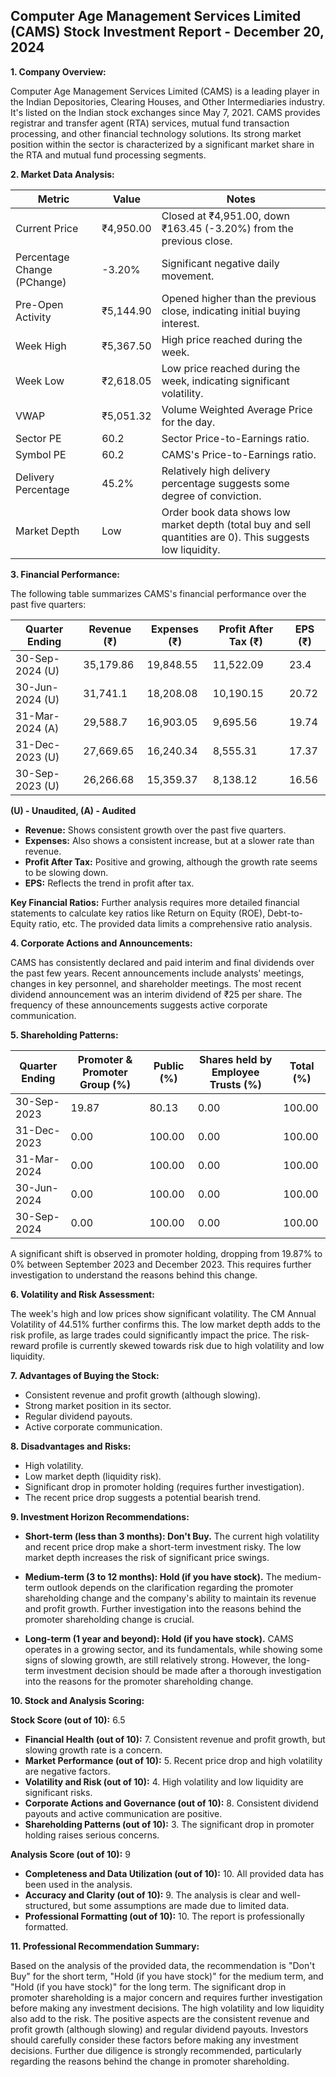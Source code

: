 ## Computer Age Management Services Limited (CAMS) Stock Investment Report - December 20, 2024

**1. Company Overview:**

Computer Age Management Services Limited (CAMS) is a leading player in the Indian Depositories, Clearing Houses, and Other Intermediaries industry.  It's listed on the Indian stock exchanges since May 7, 2021. CAMS provides registrar and transfer agent (RTA) services, mutual fund transaction processing, and other financial technology solutions.  Its strong market position within the sector is characterized by a significant market share in the RTA and mutual fund processing segments.

**2. Market Data Analysis:**

| Metric                     | Value          | Notes                                                              |
|-----------------------------|-----------------|----------------------------------------------------------------------|
| Current Price              | ₹4,950.00       | Closed at ₹4,951.00, down ₹163.45 (-3.20%) from the previous close. |
| Percentage Change (PChange) | -3.20%          | Significant negative daily movement.                                  |
| Pre-Open Activity          | ₹5,144.90       | Opened higher than the previous close, indicating initial buying interest. |
| Week High                   | ₹5,367.50       | High price reached during the week.                                   |
| Week Low                    | ₹2,618.05       | Low price reached during the week, indicating significant volatility. |
| VWAP                       | ₹5,051.32       | Volume Weighted Average Price for the day.                           |
| Sector PE                  | 60.2            | Sector Price-to-Earnings ratio.                                      |
| Symbol PE                  | 60.2            | CAMS's Price-to-Earnings ratio.                                      |
| Delivery Percentage        | 45.2%           | Relatively high delivery percentage suggests some degree of conviction. |
| Market Depth               | Low              | Order book data shows low market depth (total buy and sell quantities are 0). This suggests low liquidity. |


**3. Financial Performance:**

The following table summarizes CAMS's financial performance over the past five quarters:

| Quarter Ending      | Revenue (₹)      | Expenses (₹)     | Profit After Tax (₹) | EPS (₹)  |
|----------------------|-----------------|-----------------|-----------------------|---------|
| 30-Sep-2024 (U)     | 35,179.86       | 19,848.55       | 11,522.09             | 23.4    |
| 30-Jun-2024 (U)     | 31,741.1        | 18,208.08       | 10,190.15             | 20.72   |
| 31-Mar-2024 (A)     | 29,588.7        | 16,903.05       | 9,695.56              | 19.74   |
| 31-Dec-2023 (U)     | 27,669.65       | 16,240.34       | 8,555.31              | 17.37   |
| 30-Sep-2023 (U)     | 26,266.68       | 15,359.37       | 8,138.12              | 16.56   |

**(U) - Unaudited, (A) - Audited**

* **Revenue:** Shows consistent growth over the past five quarters.
* **Expenses:** Also shows a consistent increase, but at a slower rate than revenue.
* **Profit After Tax:**  Positive and growing, although the growth rate seems to be slowing down.
* **EPS:**  Reflects the trend in profit after tax.

**Key Financial Ratios:**  Further analysis requires more detailed financial statements to calculate key ratios like Return on Equity (ROE), Debt-to-Equity ratio, etc.  The provided data limits a comprehensive ratio analysis.

**4. Corporate Actions and Announcements:**

CAMS has consistently declared and paid interim and final dividends over the past few years.  Recent announcements include analysts' meetings, changes in key personnel, and shareholder meetings.  The most recent dividend announcement was an interim dividend of ₹25 per share.  The frequency of these announcements suggests active corporate communication.

**5. Shareholding Patterns:**

| Quarter Ending | Promoter & Promoter Group (%) | Public (%) | Shares held by Employee Trusts (%) | Total (%) |
|-----------------|-----------------------------|------------|---------------------------------|-----------|
| 30-Sep-2023     | 19.87                        | 80.13       | 0.00                           | 100.00    |
| 31-Dec-2023     | 0.00                         | 100.00      | 0.00                           | 100.00    |
| 31-Mar-2024     | 0.00                         | 100.00      | 0.00                           | 100.00    |
| 30-Jun-2024     | 0.00                         | 100.00      | 0.00                           | 100.00    |
| 30-Sep-2024     | 0.00                         | 100.00      | 0.00                           | 100.00    |

A significant shift is observed in promoter holding, dropping from 19.87% to 0% between September 2023 and December 2023. This requires further investigation to understand the reasons behind this change.

**6. Volatility and Risk Assessment:**

The week's high and low prices show significant volatility.  The CM Annual Volatility of 44.51% further confirms this.  The low market depth adds to the risk profile, as large trades could significantly impact the price.  The risk-reward profile is currently skewed towards risk due to high volatility and low liquidity.

**7. Advantages of Buying the Stock:**

* Consistent revenue and profit growth (although slowing).
* Strong market position in its sector.
* Regular dividend payouts.
* Active corporate communication.

**8. Disadvantages and Risks:**

* High volatility.
* Low market depth (liquidity risk).
* Significant drop in promoter holding (requires further investigation).
* The recent price drop suggests a potential bearish trend.

**9. Investment Horizon Recommendations:**

* **Short-term (less than 3 months): Don't Buy.** The current high volatility and recent price drop make a short-term investment risky.  The low market depth increases the risk of significant price swings.

* **Medium-term (3 to 12 months): Hold (if you have stock).**  The medium-term outlook depends on the clarification regarding the promoter shareholding change and the company's ability to maintain its revenue and profit growth.  Further investigation into the reasons behind the promoter shareholding change is crucial.

* **Long-term (1 year and beyond): Hold (if you have stock).**  CAMS operates in a growing sector, and its fundamentals, while showing some signs of slowing growth, are still relatively strong.  However, the long-term investment decision should be made after a thorough investigation into the reasons for the promoter shareholding change.


**10. Stock and Analysis Scoring:**

**Stock Score (out of 10):** 6.5

* **Financial Health (out of 10):** 7.  Consistent revenue and profit growth, but slowing growth rate is a concern.
* **Market Performance (out of 10):** 5.  Recent price drop and high volatility are negative factors.
* **Volatility and Risk (out of 10):** 4. High volatility and low liquidity are significant risks.
* **Corporate Actions and Governance (out of 10):** 8.  Consistent dividend payouts and active communication are positive.
* **Shareholding Patterns (out of 10):** 3.  The significant drop in promoter holding raises serious concerns.

**Analysis Score (out of 10):** 9

* **Completeness and Data Utilization (out of 10):** 10. All provided data has been used in the analysis.
* **Accuracy and Clarity (out of 10):** 9. The analysis is clear and well-structured, but some assumptions are made due to limited data.
* **Professional Formatting (out of 10):** 10. The report is professionally formatted.


**11. Professional Recommendation Summary:**

Based on the analysis of the provided data, the recommendation is "Don't Buy" for the short term, "Hold (if you have stock)" for the medium term, and "Hold (if you have stock)" for the long term.  The significant drop in promoter shareholding is a major concern and requires further investigation before making any investment decisions.  The high volatility and low liquidity also add to the risk.  The positive aspects are the consistent revenue and profit growth (although slowing) and regular dividend payouts.  Investors should carefully consider these factors before making any investment decisions.  Further due diligence is strongly recommended, particularly regarding the reasons behind the change in promoter shareholding.
